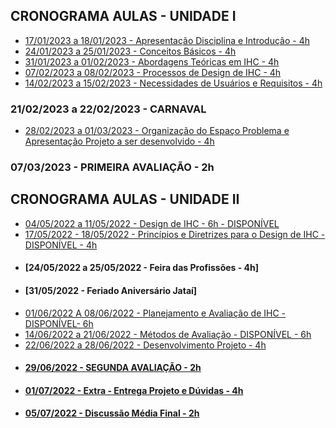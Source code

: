 ## CRONOGRAMA AULAS - UNIDADE I
- [17/01/2023 a 18/01/2023 - Apresentação Disciplina e Introdução - 4h](aula01.md)
- [24/01/2023 a 25/01/2023 - Conceitos Básicos - 4h](aula02.md)
- [31/01/2023 a 01/02/2023 - Abordagens Teóricas em IHC - 4h](aula03.md)
- [07/02/2023 a 08/02/2023 - Processos de Design de IHC - 4h ](aula04.md)
- [14/02/2023 a 15/02/2023 - Necessidades de Usuários e Requisitos - 4h](aula05.md)
### 21/02/2023 a 22/02/2023 - CARNAVAL
- [28/02/2023 a 01/03/2023 - Organização do Espaço Problema e Apresentação Projeto a ser desenvolvido - 4h](aula06.md)
### 07/03/2023 - PRIMEIRA AVALIAÇÃO - 2h

## CRONOGRAMA AULAS - UNIDADE II
- [04/05/2022 a 11/05/2022 - Design de IHC - 6h - DISPONÍVEL](aula07.md)
- [17/05/2022 - 18/05/2022 - Princípios e Diretrizes para o Design de IHC - DISPONÍVEL - 4h](aula08.md)
- #### [24/05/2022 a 25/05/2022 - Feira das Profissões - 4h]
- #### [31/05/2022 - Feriado Aniversário Jataí]
- [01/06/2022 A 08/06/2022 - Planejamento e Avaliação de IHC - DISPONÍVEL- 6h](aula09.md)
- [14/06/2022 a 21/06/2022 - Métodos de Avaliação - DISPONÍVEL - 6h](aula10.md)
- [22/06/2022 a 28/06/2022 - Desenvolvimento Projeto - 4h]()
- #### [29/06/2022 - SEGUNDA AVALIAÇÃO - 2h]()
- #### [01/07/2022 - Extra - Entrega Projeto e Dúvidas - 4h]()
- #### [05/07/2022 - Discussão Média Final - 2h]()
